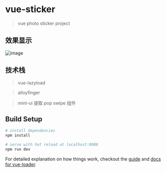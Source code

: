 # vue-sticker

> vue photo sticker project


## 效果显示

![image](https://github.com/XiaMengjian/vue-sticker/tree/master/screenshot/vuesticker.gif)

## 技术栈
> vue-lazyload

>alloyfinger

>mint-ui 提取 pop swipe 组件


## Build Setup

``` bash
# install dependencies
npm install

# serve with hot reload at localhost:8080
npm run dev

```


For detailed explanation on how things work, checkout the [guide](http://vuejs-templates.github.io/webpack/) and [docs for vue-loader](http://vuejs.github.io/vue-loader).
